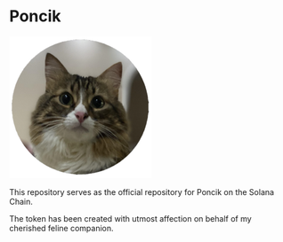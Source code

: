 # Poncik

![Poncik](/Logo256.png?raw=true "Employee Data title")

This repository serves as the official repository for Poncik on the Solana Chain. 

The token has been created with utmost affection on behalf of my cherished feline companion.
